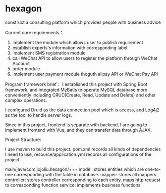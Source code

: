 # hexagon
construct a consulting platform which provides people with business advice

Current core requirements：
1. implement the module which allows user to publish requirement
2. establish experts's information with corresponding label
3. implement SMS registration module
4. call WeChat API to allow users to register the platform through WeChat Account
5. order module
6. implement user payment module thoguth alipay API or WeChat Pay API

Program framework brief：
I established this project with Spring Boot framework, and integrated MyBatis to operate MySQL database more conveniently including CRUD(Create, Read, Update and Delete) and other complex operations.

I configured Druid as the data connection pool which is access, and Log4j2 as the tool to handle server logs.

Since in this project, frontend is separate with backend, I are going to implement frontend with Vue, and they can transfer data through AJAX.

Project Structure:

I use maven to build this project. pom.xml records all kinds of dependencies I need to use, resource/application.yml records all configurations of the project.

main/java/com.jojoliu.hexagon/+++
model: stores entities which are one-to-one corresponding with the table in database.
mapper: stores all mappers.
controller: stores controller corresponding to each entity, maps http request to corresponding function
service: implements business functions
